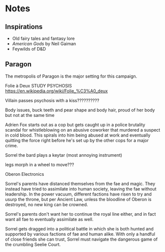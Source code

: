 # Notes

## Inspirations
- Old fairy tales and fantasy lore
- *American Gods* by Neil Gaiman
- Feywilds of D&D

## Paragon
The metropolis of Paragon is the major setting for this campaign.

Folie à Deux
STUDY PSYCHOSIS
https://en.wikipedia.org/wiki/Folie_%C3%A0_deux

Villain passes psychosis with a kiss??????????

Body issues, buck teeth and pear shape and body hair, proud of her body but not at the same time

Adrien Fox starts out as a cop but gets caught up in a police brutality scandal for whistleblowing on an abusive coworker that murdered a suspect in cold blood. This spirals into him being abused at work and eventually quitting the force right before he's set up by the other cops for a major crime.

Sorrel the bard plays a keytar (most annoying instrument)

legs morph in a wheel to move???

Oberon Electronics

Sorrel's parents have distanced themselves from the fae and magic. They instead have tried to assimilate into human society, leaving the fae without leadership. In the power vacuum, different factions have risen to try and usurp the throne, but per Ancient Law, unless the bloodline of Oberon is destroyed, no new king can be crowned.

Sorrel's parents don't want her to continue the royal line either, and in fact want all fae to eventually assimilate as well.

Sorrel gets dragged into a political battle in which she is both hunted and supported by various factions of fae and human alike. With only a handful of close friends she can trust, Sorrel must navigate the dangerous game of the crumbling Seelie Court.
